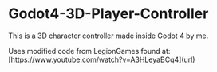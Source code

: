 # Godot4-3D-Player-Controller

This is a 3D character controller made inside Godot 4 by me.

Uses modified code from LegionGames found at:
[https://www.youtube.com/watch?v=A3HLeyaBCq4](url)
